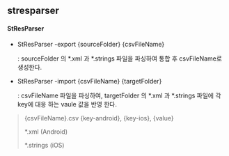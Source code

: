 ## stresparser





#### StResParser

- StResParser -export {sourceFolder} {csvFileName}

  : sourceFolder 의 *.xml 과 *.strings 파일을 파싱하여 통합 후 csvFileName로 생성한다.

- StResParser -import {csvFileName} {targetFolder}

  : csvFileName 파일을 파싱하여, targetFolder 의 *.xml 과 *.strings 파일에 각 key에 대응 하는 vaule 값을 반영 한다.

> {csvFileName}.csv
> {key-android}, {key-ios}, {value}
>
>  
>
> *.xml (Android)
>
> 
>
> *.strings (iOS)



